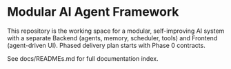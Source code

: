 # Modular AI Agent Framework

This repository is the working space for a modular, self-improving AI system with a separate Backend (agents, memory, scheduler, tools) and Frontend (agent-driven UI). Phased delivery plan starts with Phase 0 contracts.

See docs/READMEs.md for full documentation index.
